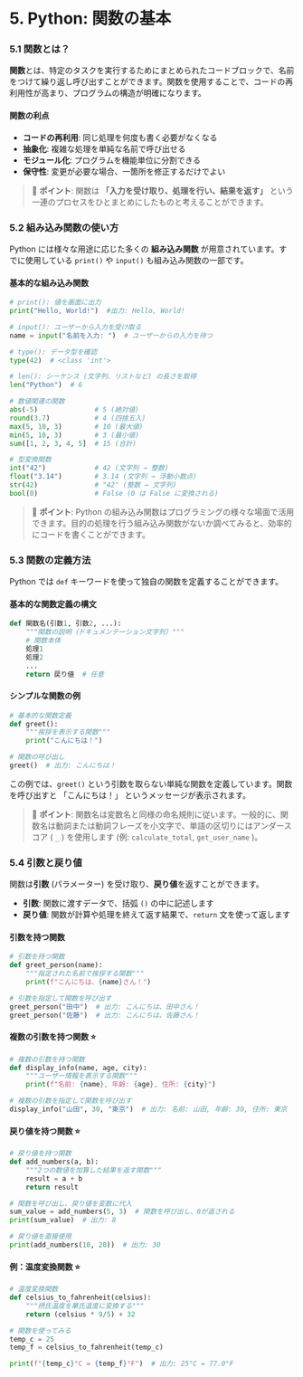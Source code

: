 # 5. Python: 関数の基本

### 5.1 関数とは？

**関数**とは、特定のタスクを実行するためにまとめられたコードブロックで、名前をつけて繰り返し呼び出すことができます。関数を使用することで、コードの再利用性が高まり、プログラムの構造が明確になります。

#### 関数の利点

* **コードの再利用**: 同じ処理を何度も書く必要がなくなる
* **抽象化**: 複雑な処理を単純な名前で呼び出せる
* **モジュール化**: プログラムを機能単位に分割できる
* **保守性**: 変更が必要な場合、一箇所を修正するだけでよい

> 📝 **ポイント**: 関数は **「入力を受け取り、処理を行い、結果を返す」** という一連のプロセスをひとまとめにしたものと考えることができます。

### 5.2 組み込み関数の使い方

Python には様々な用途に応じた多くの **組み込み関数** が用意されています。すでに使用している `print()` や `input()` も組み込み関数の一部です。

#### 基本的な組み込み関数

```python
# print(): 値を画面に出力
print("Hello, World!")  #出力: Hello, World!

# input(): ユーザーから入力を受け取る
name = input("名前を入力: ")  # ユーザーからの入力を待つ

# type(): データ型を確認
type(42)  # <class 'int'>

# len(): シーケンス (文字列、リストなど) の長さを取得
len("Python")  # 6

# 数値関連の関数
abs(-5)              # 5 (絶対値)
round(3.7)           # 4 (四捨五入)
max(5, 10, 3)        # 10 (最大値)
min(5, 10, 3)        # 3 (最小値)
sum([1, 2, 3, 4, 5]  # 15 (合計)

# 型変換関数
int("42")            # 42 (文字列 → 整数)
float("3.14")        # 3.14 (文字列 → 浮動小数点)
str(42)              # "42" (整数 → 文字列)
bool(0)              # False (0 は False に変換される)
```

> 📝 **ポイント**: Python の組み込み関数はプログラミングの様々な場面で活用できます。目的の処理を行う組み込み関数がないか調べてみると、効率的にコードを書くことができます。

### 5.3 関数の定義方法

Python では `def` キーワードを使って独自の関数を定義することができます。

#### 基本的な関数定義の構文

```python
def 関数名(引数1, 引数2, ...):
    """関数の説明（ドキュメンテーション文字列）"""
    # 関数本体
    処理1
    処理2
    ...
    return 戻り値  # 任意
```

#### シンプルな関数の例

```python
# 基本的な関数定義
def greet():
    """挨拶を表示する関数"""
    print("こんにちは！")

# 関数の呼び出し
greet()  # 出力: こんにちは！
```

この例では、`greet()` という引数を取らない単純な関数を定義しています。関数を呼び出すと 「こんにちは！」 というメッセージが表示されます。

> 📝 **ポイント**: 関数名は変数名と同様の命名規則に従います。一般的に、関数名は動詞または動詞フレーズを小文字で、単語の区切りにはアンダースコア ( `_` ) を使用します (例: `calculate_total`, `get_user_name` )。

### 5.4 引数と戻り値

関数は**引数** (パラメーター) を受け取り、**戻り値**を返すことができます。

* **引数**: 関数に渡すデータで、括弧 `()` の中に記述します
* **戻り値**: 関数が計算や処理を終えて返す結果で、`return` 文を使って返します

#### 引数を持つ関数

```python
# 引数を持つ関数
def greet_person(name):
    """指定された名前で挨拶する関数"""
    print(f"こんにちは、{name}さん！")

# 引数を指定して関数を呼び出す
greet_person("田中")  # 出力: こんにちは、田中さん！
greet_person("佐藤")  # 出力: こんにちは、佐藤さん！
```

#### 複数の引数を持つ関数 ⭐

```python
# 複数の引数を持つ関数
def display_info(name, age, city):
    """ユーザー情報を表示する関数"""
    print(f"名前: {name}, 年齢: {age}, 住所: {city}")

# 複数の引数を指定して関数を呼び出す
display_info("山田", 30, "東京")  # 出力: 名前: 山田, 年齢: 30, 住所: 東京
```

#### 戻り値を持つ関数 ⭐

```python
# 戻り値を持つ関数
def add_numbers(a, b):
    """2つの数値を加算した結果を返す関数"""
    result = a + b
    return result

# 関数を呼び出し、戻り値を変数に代入
sum_value = add_numbers(5, 3)  # 関数を呼び出し、8が返される
print(sum_value)  # 出力: 8

# 戻り値を直接使用
print(add_numbers(10, 20))  # 出力: 30
```

#### 例：温度変換関数 ⭐

```python
# 温度変換関数
def celsius_to_fahrenheit(celsius):
    """摂氏温度を華氏温度に変換する"""
    return (celsius * 9/5) + 32

# 関数を使ってみる
temp_c = 25
temp_f = celsius_to_fahrenheit(temp_c)

print(f"{temp_c}°C = {temp_f}°F")  # 出力: 25°C = 77.0°F
```

